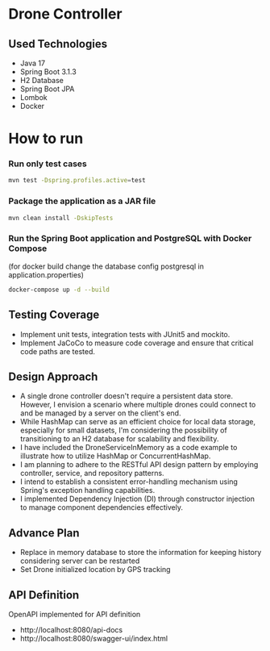 # Drone Controller

## Used Technologies

* Java 17
* Spring Boot 3.1.3
* H2 Database
* Spring Boot JPA
* Lombok
* Docker


# How to run

### Run only test cases

```sh
mvn test -Dspring.profiles.active=test
```

### Package the application as a JAR file

```sh
mvn clean install -DskipTests
```

### Run the Spring Boot application and PostgreSQL with Docker Compose
(for docker build change the database config postgresql in application.properties)

```sh
docker-compose up -d --build
```

## Testing Coverage

* Implement unit tests, integration tests with JUnit5 and mockito.
* Implement JaCoCo to measure code coverage and ensure that critical code paths are tested.

## Design Approach
* A single drone controller doesn't require a persistent data store. However, I envision a scenario where multiple drones could connect to and be managed by a server on the client's end.
* While HashMap can serve as an efficient choice for local data storage, especially for small datasets, I'm considering the possibility of transitioning to an H2 database for scalability and flexibility.
* I have included the DroneServiceInMemory as a code example to illustrate how to utilize HashMap or ConcurrentHashMap.
* I am planning to adhere to the RESTful API design pattern by employing controller, service, and repository patterns.
* I intend to establish a consistent error-handling mechanism using Spring's exception handling capabilities.
* I implemented Dependency Injection (DI) through constructor injection to manage component dependencies effectively.

## Advance Plan
* Replace in memory database to store the information for keeping history considering server can be restarted
* Set Drone initialized location by GPS tracking

## API Definition

OpenAPI implemented for API definition 
* http://localhost:8080/api-docs 
* http://localhost:8080/swagger-ui/index.html


